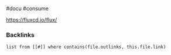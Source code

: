 #docu #consume

https://fluxcd.io/flux/

### Backlinks
```dataview 
list from [[#]] where contains(file.outlinks, this.file.link)
```

